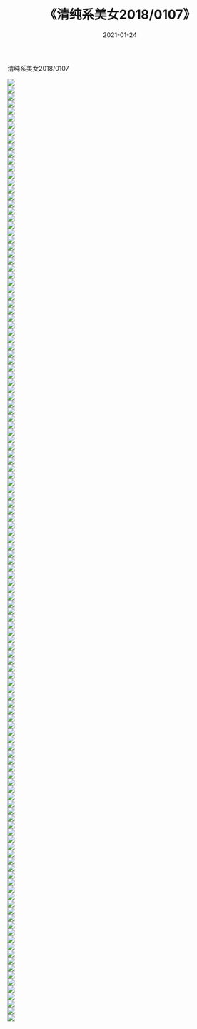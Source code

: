﻿---
layout: post
title:  《清纯系美女2018/0107》
date:   2021-01-24
img: http://img.660000.xyz/Sharelink/清纯系美女/2018/0107/000.jpg
categories: [美女, 清纯, 唯美]
---

清纯系美女2018/0107

 ![](http://img.660000.xyz/Sharelink/清纯系美女/2018/0107/001.jpg) <br>![](http://img.660000.xyz/Sharelink/清纯系美女/2018/0107/002.jpg) <br>![](http://img.660000.xyz/Sharelink/清纯系美女/2018/0107/003.jpg) <br>![](http://img.660000.xyz/Sharelink/清纯系美女/2018/0107/004.jpg) <br>![](http://img.660000.xyz/Sharelink/清纯系美女/2018/0107/005.jpg) <br>![](http://img.660000.xyz/Sharelink/清纯系美女/2018/0107/006.jpg) <br>![](http://img.660000.xyz/Sharelink/清纯系美女/2018/0107/007.jpg) <br>![](http://img.660000.xyz/Sharelink/清纯系美女/2018/0107/008.jpg) <br>![](http://img.660000.xyz/Sharelink/清纯系美女/2018/0107/009.jpg) <br>![](http://img.660000.xyz/Sharelink/清纯系美女/2018/0107/010.jpg) <br>![](http://img.660000.xyz/Sharelink/清纯系美女/2018/0107/011.jpg) <br>![](http://img.660000.xyz/Sharelink/清纯系美女/2018/0107/012.jpg) <br>![](http://img.660000.xyz/Sharelink/清纯系美女/2018/0107/013.jpg) <br>![](http://img.660000.xyz/Sharelink/清纯系美女/2018/0107/014.jpg) <br>![](http://img.660000.xyz/Sharelink/清纯系美女/2018/0107/015.jpg) <br>![](http://img.660000.xyz/Sharelink/清纯系美女/2018/0107/016.jpg) <br>![](http://img.660000.xyz/Sharelink/清纯系美女/2018/0107/017.jpg) <br>![](http://img.660000.xyz/Sharelink/清纯系美女/2018/0107/018.jpg) <br>![](http://img.660000.xyz/Sharelink/清纯系美女/2018/0107/019.jpg) <br>![](http://img.660000.xyz/Sharelink/清纯系美女/2018/0107/020.jpg) <br>![](http://img.660000.xyz/Sharelink/清纯系美女/2018/0107/021.jpg) <br>![](http://img.660000.xyz/Sharelink/清纯系美女/2018/0107/022.jpg) <br>![](http://img.660000.xyz/Sharelink/清纯系美女/2018/0107/023.jpg) <br>![](http://img.660000.xyz/Sharelink/清纯系美女/2018/0107/024.jpg) <br>![](http://img.660000.xyz/Sharelink/清纯系美女/2018/0107/025.jpg) <br>![](http://img.660000.xyz/Sharelink/清纯系美女/2018/0107/026.jpg) <br>![](http://img.660000.xyz/Sharelink/清纯系美女/2018/0107/027.jpg) <br>![](http://img.660000.xyz/Sharelink/清纯系美女/2018/0107/028.jpg) <br>![](http://img.660000.xyz/Sharelink/清纯系美女/2018/0107/029.jpg) <br>![](http://img.660000.xyz/Sharelink/清纯系美女/2018/0107/030.jpg) <br>![](http://img.660000.xyz/Sharelink/清纯系美女/2018/0107/031.jpg) <br>![](http://img.660000.xyz/Sharelink/清纯系美女/2018/0107/032.jpg) <br>![](http://img.660000.xyz/Sharelink/清纯系美女/2018/0107/033.jpg) <br>![](http://img.660000.xyz/Sharelink/清纯系美女/2018/0107/034.jpg) <br>![](http://img.660000.xyz/Sharelink/清纯系美女/2018/0107/035.jpg) <br>![](http://img.660000.xyz/Sharelink/清纯系美女/2018/0107/036.jpg) <br>![](http://img.660000.xyz/Sharelink/清纯系美女/2018/0107/037.jpg) <br>![](http://img.660000.xyz/Sharelink/清纯系美女/2018/0107/038.jpg) <br>![](http://img.660000.xyz/Sharelink/清纯系美女/2018/0107/039.jpg) <br>![](http://img.660000.xyz/Sharelink/清纯系美女/2018/0107/040.jpg) <br>![](http://img.660000.xyz/Sharelink/清纯系美女/2018/0107/041.jpg) <br>![](http://img.660000.xyz/Sharelink/清纯系美女/2018/0107/042.jpg) <br>![](http://img.660000.xyz/Sharelink/清纯系美女/2018/0107/043.jpg) <br>![](http://img.660000.xyz/Sharelink/清纯系美女/2018/0107/044.jpg) <br>![](http://img.660000.xyz/Sharelink/清纯系美女/2018/0107/045.jpg) <br>![](http://img.660000.xyz/Sharelink/清纯系美女/2018/0107/046.jpg) <br>![](http://img.660000.xyz/Sharelink/清纯系美女/2018/0107/047.jpg) <br>![](http://img.660000.xyz/Sharelink/清纯系美女/2018/0107/048.jpg) <br>![](http://img.660000.xyz/Sharelink/清纯系美女/2018/0107/049.jpg) <br>![](http://img.660000.xyz/Sharelink/清纯系美女/2018/0107/050.jpg) <br>![](http://img.660000.xyz/Sharelink/清纯系美女/2018/0107/051.jpg) <br>![](http://img.660000.xyz/Sharelink/清纯系美女/2018/0107/052.jpg) <br>![](http://img.660000.xyz/Sharelink/清纯系美女/2018/0107/053.jpg) <br>![](http://img.660000.xyz/Sharelink/清纯系美女/2018/0107/054.jpg) <br>![](http://img.660000.xyz/Sharelink/清纯系美女/2018/0107/055.jpg) <br>![](http://img.660000.xyz/Sharelink/清纯系美女/2018/0107/056.jpg) <br>![](http://img.660000.xyz/Sharelink/清纯系美女/2018/0107/057.jpg) <br>![](http://img.660000.xyz/Sharelink/清纯系美女/2018/0107/058.jpg) <br>![](http://img.660000.xyz/Sharelink/清纯系美女/2018/0107/059.jpg) <br>![](http://img.660000.xyz/Sharelink/清纯系美女/2018/0107/060.jpg) <br>![](http://img.660000.xyz/Sharelink/清纯系美女/2018/0107/061.jpg) <br>![](http://img.660000.xyz/Sharelink/清纯系美女/2018/0107/062.jpg) <br>![](http://img.660000.xyz/Sharelink/清纯系美女/2018/0107/063.jpg) <br>![](http://img.660000.xyz/Sharelink/清纯系美女/2018/0107/064.jpg) <br>![](http://img.660000.xyz/Sharelink/清纯系美女/2018/0107/065.jpg) <br>![](http://img.660000.xyz/Sharelink/清纯系美女/2018/0107/066.jpg) <br>![](http://img.660000.xyz/Sharelink/清纯系美女/2018/0107/067.jpg) <br>![](http://img.660000.xyz/Sharelink/清纯系美女/2018/0107/068.jpg) <br>![](http://img.660000.xyz/Sharelink/清纯系美女/2018/0107/069.jpg) <br>![](http://img.660000.xyz/Sharelink/清纯系美女/2018/0107/070.jpg) <br>![](http://img.660000.xyz/Sharelink/清纯系美女/2018/0107/071.jpg) <br>![](http://img.660000.xyz/Sharelink/清纯系美女/2018/0107/072.jpg) <br>![](http://img.660000.xyz/Sharelink/清纯系美女/2018/0107/073.jpg) <br>![](http://img.660000.xyz/Sharelink/清纯系美女/2018/0107/074.jpg) <br>![](http://img.660000.xyz/Sharelink/清纯系美女/2018/0107/075.jpg) <br>![](http://img.660000.xyz/Sharelink/清纯系美女/2018/0107/076.jpg) <br>![](http://img.660000.xyz/Sharelink/清纯系美女/2018/0107/077.jpg) <br>![](http://img.660000.xyz/Sharelink/清纯系美女/2018/0107/078.jpg) <br>![](http://img.660000.xyz/Sharelink/清纯系美女/2018/0107/079.jpg) <br>![](http://img.660000.xyz/Sharelink/清纯系美女/2018/0107/080.jpg) <br>![](http://img.660000.xyz/Sharelink/清纯系美女/2018/0107/081.jpg) <br>![](http://img.660000.xyz/Sharelink/清纯系美女/2018/0107/082.jpg) <br>![](http://img.660000.xyz/Sharelink/清纯系美女/2018/0107/083.jpg) <br>![](http://img.660000.xyz/Sharelink/清纯系美女/2018/0107/084.jpg) <br>![](http://img.660000.xyz/Sharelink/清纯系美女/2018/0107/085.jpg) <br>![](http://img.660000.xyz/Sharelink/清纯系美女/2018/0107/086.jpg) <br>![](http://img.660000.xyz/Sharelink/清纯系美女/2018/0107/087.jpg) <br>![](http://img.660000.xyz/Sharelink/清纯系美女/2018/0107/088.jpg) <br>![](http://img.660000.xyz/Sharelink/清纯系美女/2018/0107/089.jpg) <br>![](http://img.660000.xyz/Sharelink/清纯系美女/2018/0107/090.jpg) <br>![](http://img.660000.xyz/Sharelink/清纯系美女/2018/0107/091.jpg) <br>![](http://img.660000.xyz/Sharelink/清纯系美女/2018/0107/092.jpg) <br>![](http://img.660000.xyz/Sharelink/清纯系美女/2018/0107/093.jpg) <br>![](http://img.660000.xyz/Sharelink/清纯系美女/2018/0107/094.jpg) <br>![](http://img.660000.xyz/Sharelink/清纯系美女/2018/0107/095.jpg) <br>![](http://img.660000.xyz/Sharelink/清纯系美女/2018/0107/096.jpg) <br>![](http://img.660000.xyz/Sharelink/清纯系美女/2018/0107/097.jpg) <br>![](http://img.660000.xyz/Sharelink/清纯系美女/2018/0107/098.jpg) <br>![](http://img.660000.xyz/Sharelink/清纯系美女/2018/0107/099.jpg) <br>![](http://img.660000.xyz/Sharelink/清纯系美女/2018/0107/100.jpg) <br>![](http://img.660000.xyz/Sharelink/清纯系美女/2018/0107/101.jpg) <br>![](http://img.660000.xyz/Sharelink/清纯系美女/2018/0107/102.jpg) <br>![](http://img.660000.xyz/Sharelink/清纯系美女/2018/0107/103.jpg) <br>![](http://img.660000.xyz/Sharelink/清纯系美女/2018/0107/104.jpg) <br>![](http://img.660000.xyz/Sharelink/清纯系美女/2018/0107/105.jpg) <br>![](http://img.660000.xyz/Sharelink/清纯系美女/2018/0107/106.jpg) <br>![](http://img.660000.xyz/Sharelink/清纯系美女/2018/0107/107.jpg) <br>![](http://img.660000.xyz/Sharelink/清纯系美女/2018/0107/108.jpg) <br>![](http://img.660000.xyz/Sharelink/清纯系美女/2018/0107/109.jpg) <br>![](http://img.660000.xyz/Sharelink/清纯系美女/2018/0107/110.jpg) <br>![](http://img.660000.xyz/Sharelink/清纯系美女/2018/0107/111.jpg) <br>![](http://img.660000.xyz/Sharelink/清纯系美女/2018/0107/112.jpg) <br>![](http://img.660000.xyz/Sharelink/清纯系美女/2018/0107/113.jpg) <br>![](http://img.660000.xyz/Sharelink/清纯系美女/2018/0107/114.jpg) <br>![](http://img.660000.xyz/Sharelink/清纯系美女/2018/0107/115.jpg) <br>![](http://img.660000.xyz/Sharelink/清纯系美女/2018/0107/116.jpg) <br>![](http://img.660000.xyz/Sharelink/清纯系美女/2018/0107/117.jpg) <br>![](http://img.660000.xyz/Sharelink/清纯系美女/2018/0107/118.jpg) <br>![](http://img.660000.xyz/Sharelink/清纯系美女/2018/0107/119.jpg) <br>![](http://img.660000.xyz/Sharelink/清纯系美女/2018/0107/120.jpg) <br>![](http://img.660000.xyz/Sharelink/清纯系美女/2018/0107/121.jpg) <br>![](http://img.660000.xyz/Sharelink/清纯系美女/2018/0107/122.jpg) <br>![](http://img.660000.xyz/Sharelink/清纯系美女/2018/0107/123.jpg) <br>![](http://img.660000.xyz/Sharelink/清纯系美女/2018/0107/124.jpg) <br>![](http://img.660000.xyz/Sharelink/清纯系美女/2018/0107/125.jpg) <br>![](http://img.660000.xyz/Sharelink/清纯系美女/2018/0107/126.jpg) <br>![](http://img.660000.xyz/Sharelink/清纯系美女/2018/0107/127.jpg) <br>![](http://img.660000.xyz/Sharelink/清纯系美女/2018/0107/128.jpg) <br>![](http://img.660000.xyz/Sharelink/清纯系美女/2018/0107/129.jpg) <br>![](http://img.660000.xyz/Sharelink/清纯系美女/2018/0107/130.jpg) <br>![](http://img.660000.xyz/Sharelink/清纯系美女/2018/0107/131.jpg) <br>![](http://img.660000.xyz/Sharelink/清纯系美女/2018/0107/132.jpg) <br>